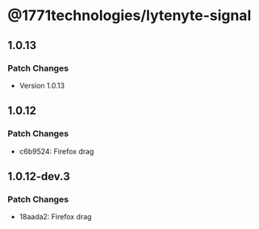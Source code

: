 # @1771technologies/lytenyte-signal

## 1.0.13

### Patch Changes

- Version 1.0.13

## 1.0.12

### Patch Changes

- c6b9524: Firefox drag

## 1.0.12-dev.3

### Patch Changes

- 18aada2: Firefox drag
